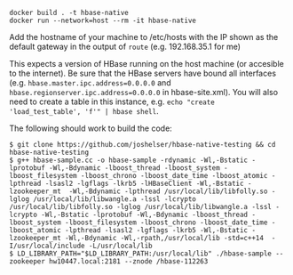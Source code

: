 ```
docker build . -t hbase-native
docker run --network=host --rm -it hbase-native
```

Add the hostname of your machine to /etc/hosts with the IP shown as the default gateway in the output of `route` (e.g. 192.168.35.1 for me)

This expects a version of HBase running on the host machine (or accesible to the internet). Be sure that the HBase
servers have bound all interfaces (e.g. `hbase.master.ipc.address=0.0.0.0` and `hbase.regionserver.ipc.address=0.0.0.0`
in hbase-site.xml). You will also need to create a table in this instance, e.g. `echo "create 'load_test_table', 'f'" | hbase shell`.

The following should work to build the code:

```
$ git clone https://github.com/joshelser/hbase-native-testing && cd hbase-native-testing
$ g++ hbase-sample.cc -o hbase-sample -rdynamic -Wl,-Bstatic -lprotobuf -Wl,-Bdynamic -lboost_thread -lboost_system -lboost_filesystem -lboost_chrono -lboost_date_time -lboost_atomic -lpthread -lsasl2 -lgflags -lkrb5 -lHBaseClient -Wl,-Bstatic -lzookeeper_mt  -Wl,-Bdynamic -lpthread /usr/local/lib/libfolly.so -lglog /usr/local/lib/libwangle.a -lssl -lcrypto /usr/local/lib/libfolly.so -lglog /usr/local/lib/libwangle.a -lssl -lcrypto -Wl,-Bstatic -lprotobuf -Wl,-Bdynamic -lboost_thread -lboost_system -lboost_filesystem -lboost_chrono -lboost_date_time -lboost_atomic -lpthread -lsasl2 -lgflags -lkrb5 -Wl,-Bstatic -lzookeeper_mt -Wl,-Bdynamic -Wl,-rpath,/usr/local/lib -std=c++14  -I/usr/local/include -L/usr/local/lib
$ LD_LIBRARY_PATH="$LD_LIBRARY_PATH:/usr/local/lib" ./hbase-sample --zookeeper hw10447.local:2181 --znode /hbase-112263
```
